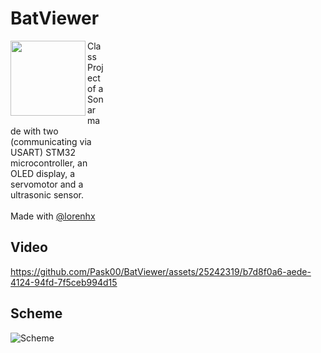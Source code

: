 # BatViewer

<div>
<img src="https://github.com/Pask00/BatViewer/assets/25242319/014200bb-976f-485d-ba47-b8bfb297c6e6" alt="" align="left" width="120"/> 
    <p style="width: 30%">Class Project of a Sonar made with two (communicating via USART) STM32 microcontroller, an OLED display, a servomotor and a ultrasonic sensor.<br><br>Made with <a href="https://github.com/lorenhx">@lorenhx</a></p>
</div>


## Video

https://github.com/Pask00/BatViewer/assets/25242319/b7d8f0a6-aede-4124-94fd-7f5ceb994d15

## Scheme

![Scheme](https://github.com/Pask00/BatViewer/assets/25242319/b47eeeba-4208-432b-8c7b-ba3df1dfcb7f)

